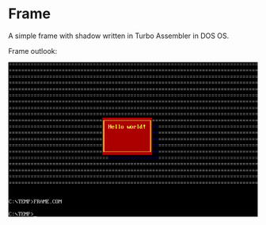 # Frame

A simple frame with shadow written in Turbo Assembler in DOS OS.

Frame outlook:

<img src="frame.png">
